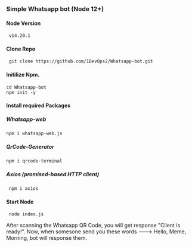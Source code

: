 ### Simple Whatsapp bot (Node 12+)

#### Node Version
     v14.20.1

#### Clone Repo
     git clone https://github.com/1DevOps2/Whatsapp-bot.git
     
#### Initilize Npm.
    cd Whatsapp-bot
    npm init -y
  
#### Install required Packages
##### Whatsapp-web 
    npm i whatsapp-web.js
##### QrCode-Generator
    npm i qrcode-terminal
##### Axios (promised-based HTTP client)
     npm i axios
     
#### Start Node
     node index.js
     
After scanning the Whatsapp QR Code, you will get response "Client is ready!". Now, when somesone send you these words ---> Hello, Meme, Morning, bot will response them.
